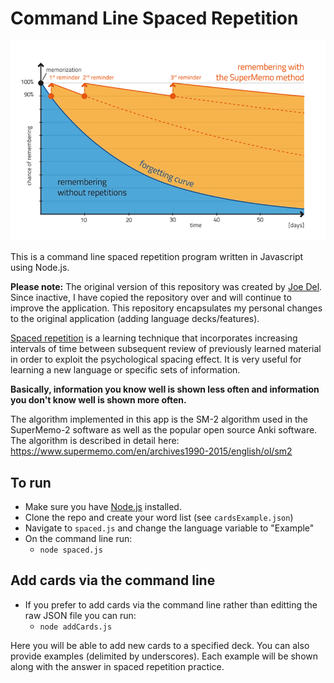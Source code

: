 Command Line Spaced Repetition
=================


<img src="./static/memo-graph.webp">

This is a command line spaced repetition program written in Javascript using Node.js.

**Please note:** The original version of this repository was created by [Joe Del](https://github.com/joedel). Since inactive, I have copied the repository over and will continue to improve the application. This repository encapsulates my personal changes to the original application (adding language decks/features).

[Spaced repetition](http://en.wikipedia.org/wiki/Spaced_repetition) is a learning technique that incorporates increasing intervals of time between subsequent review of 
previously learned material in order to exploit the psychological spacing effect.
It is very useful for learning a new language or specific sets of information.

**Basically, information you know well is shown less often and information you don't know well is shown more often.**

The algorithm implemented in this app is the SM-2 algorithm used in the SuperMemo-2 software as well as the popular 
open source Anki software. The algorithm is described in detail here: https://www.supermemo.com/en/archives1990-2015/english/ol/sm2


To run
------
- Make sure you have [Node.js](http://nodejs.org) installed.
- Clone the repo and create your word list (see `cardsExample.json`)
- Navigate to `spaced.js` and change the language variable to "Example"
- On the command line run: 
    - `node spaced.js`

Add cards via the command line
------

- If you prefer to add cards via the command line rather than editting the raw JSON file you can run:
    - `node addCards.js`

Here you will be able to add new cards to a specified deck. You can also provide examples (delimited by underscores). Each example will be shown along with the answer in spaced repetition practice.
